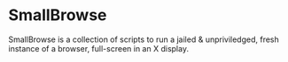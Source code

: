 # SmallBrowse

SmallBrowse is a collection of scripts to run a jailed & unpriviledged, fresh instance of a browser, full-screen in an X display.